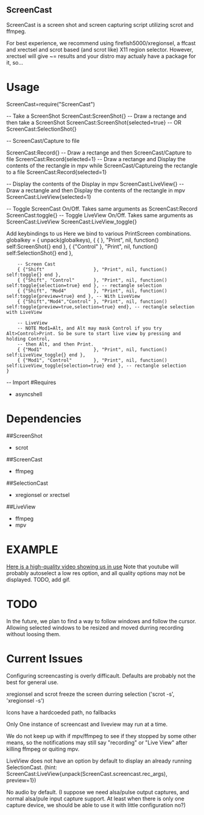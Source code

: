
ScreenCast
----------

ScreenCast is a screen shot and screen capturing script utilizing scrot and ffmpeg.

For best experience, we recommend using firefish5000/xregionsel,
a ffcast and xrectsel and scrot based (and scrot like) X11 region selector. However, xrectsel will give ~= results and your distro may actualy have a package for it, so...

# Usage
  ScreenCast=require("ScreenCast")

  -- Take a ScreenShot
  ScreenCast:ScreenShot{}
  -- Draw a rectange and then take a ScreenShot
  ScreenCast:ScreenShot{selected=true}
  -- OR
  ScreenCast:SelectionShot{}

  -- ScreenCast/Capture to file
  
  ScreenCast:Record{}
  -- Draw a rectange and then ScreenCast/Capture to file
  ScreenCast:Record{selected=1}
  -- Draw a rectange and Display the contents of the rectangle in mpv while ScreenCast/Captureing the rectangle to a file
  ScreenCast:Record{selected=1}
  
  -- Display the contents of the Display in mpv
  ScreenCast:LiveView{}
  -- Draw a rectangle and then Display the contents of the rectangle in mpv
  ScreenCast:LiveView{selected=1}

  -- Toggle ScreenCast On/Off. Takes same arguments as ScreenCast:Record
  ScreenCast:toggle{}
  -- Toggle LiveView On/Off. Takes same arguments as ScreenCast:LiveView
  ScreenCast:LiveView\_toggle{}
  
Add keybindings to us
Here we bind to various PrintScreen combinations.
	globalkey = { unpack(globalkeys),
		{ {							}, "Print", nil, function() self:ScreenShot{} end },
		{ {"Control"				}, "Print", nil, function() self:SelectionShot{} end },

		-- Screen Cast
		{ {"Shift"					}, "Print", nil, function() self:toggle{} end },
		{ {"Shift", "Control"		}, "Print", nil, function() self:toggle{selection=true} end }, -- rectangle selection
		{ {"Shift", "Mod4"			}, "Print", nil, function() self:toggle{preview=true} end }, -- With LiveView
		{ {"Shift","Mod4","Control"	}, "Print", nil, function() self:toggle{preview=true,selection=true} end}, -- rectangle selection with LiveView
		
		-- LiveView
		-- NOTE Mod1=Alt, and Alt may mask Control if you try Alt>Control>Print. So be sure to start live view by pressing and holding Control,
		-- then Alt, and then Print. 
		{ {"Mod1"					}, "Print", nil, function() self:LiveView_toggle{} end },
		{ {"Mod1", "Control"		}, "Print", nil, function() self:LiveView_toggle{selection=true} end }, -- rectangle selection
	}

  -- Import 
#Requires
- asyncshell

# Dependencies

##ScreenShot
- scrot

##ScreenCast
- ffmpeg

##SelectionCast
- xregionsel or xrectsel

##LiveView
- ffmpeg
- mpv

# EXAMPLE
[Here is a high-quality video showing us in use](https://www.youtube.com/watch?v=PKh3Dn6zGqw) Note that youtube will probably autoselect a low res option, and all quality options may not be displayed.
TODO, add gif.


# TODO

In the future, we plan to find a way to follow windows and follow the cursor. Allowing selected windows to be
resized and moved durring recording without loosing them.

# Current Issues

Configuring screencasting is overly difficault. Defaults are probably not the best for general use.

xregionsel and scrot freeze the screen durring selection ('scrot -s', 'xregionsel -s')

Icons have a hardcoeded path, no fallbacks

Only One instance of screencast and liveview may run at a time.

We do not keep up with if mpv/ffmpeg to see if they stopped by some other means, so the notifications may still say "recording" or "Live View" after killing ffmpeg or quiting mpv. 

LiveView does not have an option by default to display an already running SelectionCast. (hint: ScreenCast:LiveView{unpack(ScreenCast.screencast.rec_args), preview=1})

No audio by default. (I suppose we need alsa/pulse output captures, and normal alsa/pule input capture support. At least when there is only one capture device, we should be able to use it with little configuration no?)
